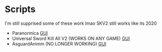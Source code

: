 # Scripts
I'm still supprised some of these work lmao SKV2 still works like its 2020 

- Paranormica [GUI](https://raw.githubusercontent.com/XJMI/LuaU-Scripts/master/Paranormika%200.1.0.lua)
- Universal Sword Kill All V2 (WORKS ON ANY GAME) [GUI](https://raw.githubusercontent.com/XJMI/LuaU-Scripts/master/SwordKillAllV2.lua)
- AsguardAnimm (NO LONGER WORKING) [GUI](https://raw.githubusercontent.com/XJMI/LuaU-Scripts/master/AsguardAnim.lua)
